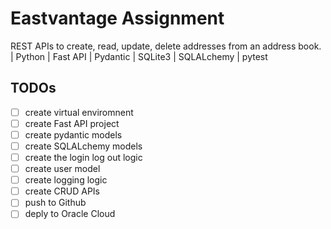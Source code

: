 # Eastvantage Assignment

REST APIs to create, read, update, delete addresses from an address book. | Python | Fast API | Pydantic | SQLite3 | SQLALchemy | pytest


## TODOs
- [ ] create virtual enviromnent
- [ ] create Fast API project
- [ ] create pydantic models
- [ ] create SQLALchemy models
- [ ] create the login log out logic
- [ ] create user model
- [ ] create logging logic
- [ ] create CRUD APIs
- [ ] push to Github
- [ ] deply to Oracle Cloud